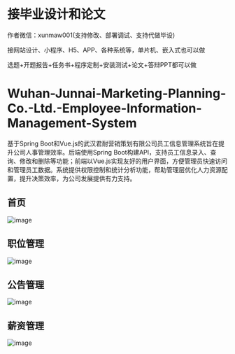 # 接毕业设计和论文
作者微信：xunmaw001(支持修改、部署调试、支持代做毕设)

接网站设计、小程序、H5、APP、各种系统等，单片机、嵌入式也可以做

选题+开题报告+任务书+程序定制+安装测试+论文+答辩PPT都可以做
# Wuhan-Junnai-Marketing-Planning-Co.-Ltd.-Employee-Information-Management-System
基于Spring Boot和Vue.js的武汉君耐营销策划有限公司员工信息管理系统旨在提升公司人事管理效率。后端使用Spring Boot构建API，支持员工信息录入、查询、修改和删除等功能；前端以Vue.js实现友好的用户界面，方便管理员快速访问和管理员工数据。系统提供权限控制和统计分析功能，帮助管理层优化人力资源配置，提升决策效率，为公司发展提供有力支持。
## 首页
![image](https://github.com/user-attachments/assets/079ee837-2698-419d-83f2-7950daf93d8b)
## 职位管理
![image](https://github.com/user-attachments/assets/60eae6ef-0dcf-4702-b82f-1d1ac09e08f0)
## 公告管理
![image](https://github.com/user-attachments/assets/1394efec-ee50-4ef6-b5ed-532ba73a3968)
## 薪资管理
![image](https://github.com/user-attachments/assets/96dd7edf-0642-495f-917c-9b96ca76f773)
